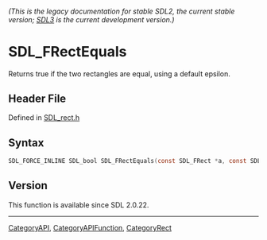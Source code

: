 ###### (This is the legacy documentation for stable SDL2, the current stable version; [SDL3](https://wiki.libsdl.org/SDL3/) is the current development version.)
# SDL_FRectEquals

Returns true if the two rectangles are equal, using a default epsilon.

## Header File

Defined in [SDL_rect.h](https://github.com/libsdl-org/SDL/blob/SDL2/include/SDL_rect.h)

## Syntax

```c
SDL_FORCE_INLINE SDL_bool SDL_FRectEquals(const SDL_FRect *a, const SDL_FRect *b);
```

## Version

This function is available since SDL 2.0.22.

----
[CategoryAPI](CategoryAPI), [CategoryAPIFunction](CategoryAPIFunction), [CategoryRect](CategoryRect)

